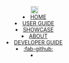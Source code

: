 <header>
  <link rel="stylesheet" href="../css/main.css">
  <navbar type="inverse">
    <a slot="brand" href="../index.html" title="Home" class="navbar-brand"><img src="../images/logo-darkbackground.png" height="20" /></a>
    <li><a href="../index.html" class="nav-link">HOME</a></li>
    <li><a href="../userGuide/index.html" class="nav-link">USER GUIDE</a></li>
    <li><a href="../showcase.html" class="nav-link">SHOWCASE</a></li>
    <li><a href="../about.html" class="nav-link">ABOUT</a></li>
    <li><a href="https://markbind.org/devdocs/index.html" class="nav-link">DEVELOPER GUIDE</a></li>
    <li>
      <a href="https://github.com/MarkBind/markbind" target="_blank" class="nav-link"><md>:fab-github:</md></a>
    </li>
    <li slot="right">
      <form class="navbar-form">
        <searchbar :data="searchData" placeholder="Search" :on-hit="searchCallback" menu-align-right></searchbar>
      </form>
    </li>
  </navbar>
</header>
